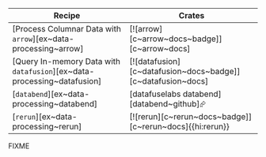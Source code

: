 | Recipe | Crates |
|--------|--------|
| [Process Columnar Data with `arrow`][ex~data-processing~arrow] | [![arrow][c~arrow~docs~badge]][c~arrow~docs] |
| [Query In-memory Data with `datafusion`][ex~data-processing~datafusion] | [![datafusion][c~datafusion~docs~badge]][c~datafusion~docs] |
| [`databend`][ex~data-processing~databend] | [datafuselabs databend][databend~github]⮳ |
| [`rerun`][ex~data-processing~rerun] | [![rerun][c~rerun~docs~badge]][c~rerun~docs]{{hi:rerun}} |

<div class="hidden">
FIXME
</div>
